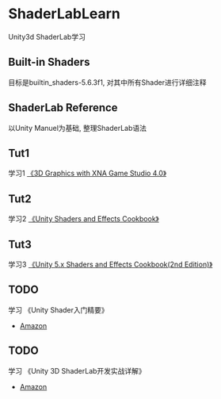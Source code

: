 # ShaderLabLearn

Unity3d ShaderLab学习

## Built-in Shaders

目标是builtin_shaders-5.6.3f1, 对其中所有Shader进行详细注释

## ShaderLab Reference

以Unity Manuel为基础, 整理ShaderLab语法

## Tut1

学习1 [《3D Graphics with XNA Game Studio 4.0》](Tut1/README.md)

## Tut2

学习2 [《Unity Shaders and Effects Cookbook》](Tut2/README.md)

## Tut3

学习3 [《Unity 5.x Shaders and Effects Cookbook(2nd Edition)》](Tut3/README.md)

## TODO

学习 《Unity Shader入门精要》

* [Amazon](https://www.amazon.cn/Unity-Shader%E5%85%A5%E9%97%A8%E7%B2%BE%E8%A6%81-%E5%86%AF%E4%B9%90%E4%B9%90/dp/B01G95GMU6)

## TODO

学习 《Unity 3D ShaderLab开发实战详解》

* [Amazon](https://www.amazon.cn/Unity-3D-ShaderLab%E5%BC%80%E5%8F%91%E5%AE%9E%E6%88%98%E8%AF%A6%E8%A7%A3-%E9%83%AD%E6%B5%A9%E7%91%9C/dp/B00J0DY7YI)

